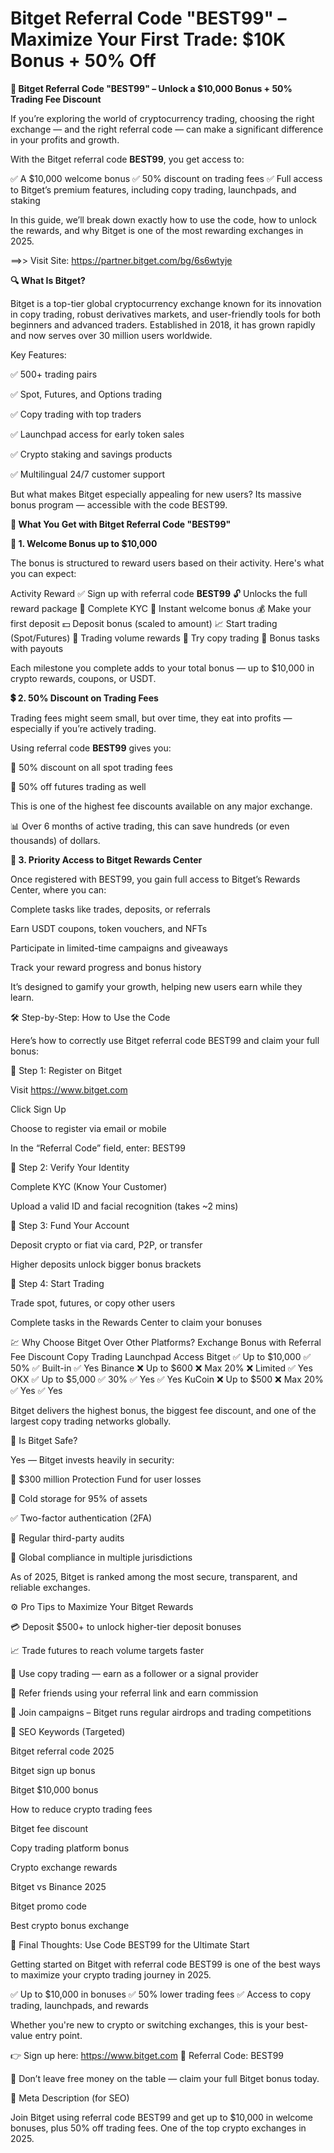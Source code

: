 # Bitget Referral Code "BEST99" – Maximize Your First Trade: $10K Bonus + 50% Off

**💼 Bitget Referral Code "BEST99" – Unlock a $10,000 Bonus + 50% Trading Fee Discount**

If you’re exploring the world of cryptocurrency trading, choosing the right exchange — and the right referral code — can make a significant difference in your profits and growth.

With the Bitget referral code **BEST99**, you get access to:

✅ A $10,000 welcome bonus
✅ 50% discount on trading fees
✅ Full access to Bitget’s premium features, including copy trading, launchpads, and staking

In this guide, we’ll break down exactly how to use the code, how to unlock the rewards, and why Bitget is one of the most rewarding exchanges in 2025.

==>> Visit Site: https://partner.bitget.com/bg/6s6wtyje

**🔍 What Is Bitget?**

Bitget is a top-tier global cryptocurrency exchange known for its innovation in copy trading, robust derivatives markets, and user-friendly tools for both beginners and advanced traders. Established in 2018, it has grown rapidly and now serves over 30 million users worldwide.

Key Features:

✅ 500+ trading pairs

✅ Spot, Futures, and Options trading

✅ Copy trading with top traders

✅ Launchpad access for early token sales

✅ Crypto staking and savings products

✅ Multilingual 24/7 customer support

But what makes Bitget especially appealing for new users? Its massive bonus program — accessible with the code BEST99.

**🎁 What You Get with Bitget Referral Code "BEST99"**

**💸 1. Welcome Bonus up to $10,000**

The bonus is structured to reward users based on their activity. Here's what you can expect:

Activity	Reward
✅ Sign up with referral code **BEST99**	🔓 Unlocks the full reward package
🧾 Complete KYC	🎁 Instant welcome bonus
💰 Make your first deposit	💵 Deposit bonus (scaled to amount)
📈 Start trading (Spot/Futures)	💸 Trading volume rewards
🤝 Try copy trading	🎯 Bonus tasks with payouts

Each milestone you complete adds to your total bonus — up to $10,000 in crypto rewards, coupons, or USDT.

**💲 2. 50% Discount on Trading Fees**

Trading fees might seem small, but over time, they eat into profits — especially if you’re actively trading.

Using referral code **BEST99** gives you:

🔻 50% discount on all spot trading fees

🔻 50% off futures trading as well

This is one of the highest fee discounts available on any major exchange.

📊 Over 6 months of active trading, this can save hundreds (or even thousands) of dollars.

**🎯 3. Priority Access to Bitget Rewards Center**

Once registered with BEST99, you gain full access to Bitget’s Rewards Center, where you can:

Complete tasks like trades, deposits, or referrals

Earn USDT coupons, token vouchers, and NFTs

Participate in limited-time campaigns and giveaways

Track your reward progress and bonus history

It’s designed to gamify your growth, helping new users earn while they learn.

🛠️ Step-by-Step: How to Use the Code

Here’s how to correctly use Bitget referral code BEST99 and claim your full bonus:

🔹 Step 1: Register on Bitget

Visit https://www.bitget.com

Click Sign Up

Choose to register via email or mobile

In the “Referral Code” field, enter: BEST99

🔹 Step 2: Verify Your Identity

Complete KYC (Know Your Customer)

Upload a valid ID and facial recognition (takes ~2 mins)

🔹 Step 3: Fund Your Account

Deposit crypto or fiat via card, P2P, or transfer

Higher deposits unlock bigger bonus brackets

🔹 Step 4: Start Trading

Trade spot, futures, or copy other users

Complete tasks in the Rewards Center to claim your bonuses

💹 Why Choose Bitget Over Other Platforms?
Exchange	Bonus with Referral	Fee Discount	Copy Trading	Launchpad Access
Bitget	✅ Up to $10,000	✅ 50%	✅ Built-in	✅ Yes
Binance	❌ Up to $600	❌ Max 20%	❌ Limited	✅ Yes
OKX	✅ Up to $5,000	✅ 30%	✅ Yes	✅ Yes
KuCoin	❌ Up to $500	❌ Max 20%	✅ Yes	✅ Yes

Bitget delivers the highest bonus, the biggest fee discount, and one of the largest copy trading networks globally.

🔐 Is Bitget Safe?

Yes — Bitget invests heavily in security:

🔐 $300 million Protection Fund for user losses

🧊 Cold storage for 95% of assets

✅ Two-factor authentication (2FA)

🧾 Regular third-party audits

📜 Global compliance in multiple jurisdictions

As of 2025, Bitget is ranked among the most secure, transparent, and reliable exchanges.

⚙️ Pro Tips to Maximize Your Bitget Rewards

💳 Deposit $500+ to unlock higher-tier deposit bonuses

📈 Trade futures to reach volume targets faster

👥 Use copy trading — earn as a follower or a signal provider

📣 Refer friends using your referral link and earn commission

🎉 Join campaigns – Bitget runs regular airdrops and trading competitions

🔎 SEO Keywords (Targeted)

Bitget referral code 2025

Bitget sign up bonus

Bitget $10,000 bonus

How to reduce crypto trading fees

Bitget fee discount

Copy trading platform bonus

Crypto exchange rewards

Bitget vs Binance 2025

Bitget promo code

Best crypto bonus exchange

🧠 Final Thoughts: Use Code BEST99 for the Ultimate Start

Getting started on Bitget with referral code BEST99 is one of the best ways to maximize your crypto trading journey in 2025.

✅ Up to $10,000 in bonuses
✅ 50% lower trading fees
✅ Access to copy trading, launchpads, and rewards

Whether you're new to crypto or switching exchanges, this is your best-value entry point.

👉 Sign up here: https://www.bitget.com
🔑 Referral Code: BEST99

🎁 Don’t leave free money on the table — claim your full Bitget bonus today.

📝 Meta Description (for SEO)

Join Bitget using referral code BEST99 and get up to $10,000 in welcome bonuses, plus 50% off trading fees. One of the top crypto exchanges in 2025.
